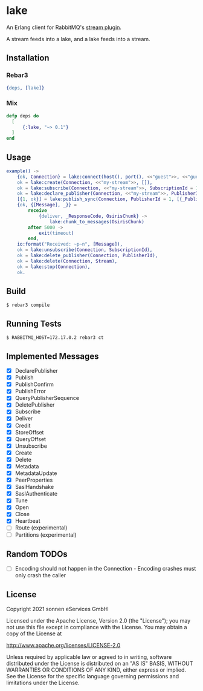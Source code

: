 # lake

An Erlang client for RabbitMQ's [stream plugin](https://www.rabbitmq.com/stream.html).

A stream feeds into a lake, and a lake feeds into a stream.

## Installation

### Rebar3

```erlang
{deps, [lake]}
```

### Mix

```elixir
defp deps do
  [
      {:lake, "~> 0.1"}
  ]
end
```

## Usage

```erlang
example() ->
    {ok, Connection} = lake:connect(host(), port(), <<"guest">>, <<"guest">>, <<"/">>),
    ok = lake:create(Connection, <<"my-stream">>, []),
    ok = lake:subscribe(Connection, <<"my-stream">>, SubscriptionId = 1, first, 1000, []),
    ok = lake:declare_publisher(Connection, <<"my-stream">>, PublisherId = 1, <<"my-publisher">>),
    [{1, ok}] = lake:publish_sync(Connection, PublisherId = 1, [{_PublishingId = 1, <<"Hello, World!">>}]),
    {ok, {[Message], _}} =
        receive
            {deliver, _ResponseCode, OsirisChunk} ->
                lake:chunk_to_messages(OsirisChunk)
        after 5000 ->
            exit(timeout)
        end,
    io:format("Received: ~p~n", [Message]),
    ok = lake:unsubscribe(Connection, SubscriptionId),
    ok = lake:delete_publisher(Connection, PublisherId),
    ok = lake:delete(Connection, Stream),
    ok = lake:stop(Connection),
    ok.
```

## Build

    $ rebar3 compile

## Running Tests

    $ RABBITMQ_HOST=172.17.0.2 rebar3 ct

## Implemented Messages

* [x] DeclarePublisher
* [x] Publish
* [x] PublishConfirm
* [x] PublishError
* [x] QueryPublisherSequence
* [x] DeletePublisher
* [x] Subscribe
* [x] Deliver
* [x] Credit
* [x] StoreOffset
* [x] QueryOffset
* [x] Unsubscribe
* [x] Create
* [x] Delete
* [x] Metadata
* [x] MetadataUpdate
* [x] PeerProperties
* [x] SaslHandshake
* [x] SaslAuthenticate
* [x] Tune
* [x] Open
* [x] Close
* [x] Heartbeat
* [ ] Route (experimental)
* [ ] Partitions (experimental)

## Random TODOs

* [ ] Encoding should not happen in the Connection - Encoding crashes must only crash the caller

## License

Copyright 2021 sonnen eServices GmbH

Licensed under the Apache License, Version 2.0 (the "License");
you may not use this file except in compliance with the License.
You may obtain a copy of the License at

http://www.apache.org/licenses/LICENSE-2.0

Unless required by applicable law or agreed to in writing, software
distributed under the License is distributed on an "AS IS" BASIS,
WITHOUT WARRANTIES OR CONDITIONS OF ANY KIND, either express or implied.
See the License for the specific language governing permissions and
limitations under the License.

